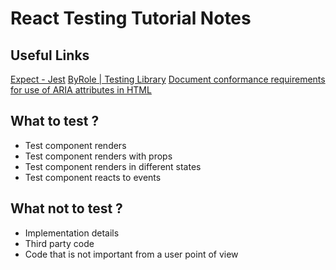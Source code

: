 # React Testing Tutorial Notes

## Useful Links

[Expect - Jest](https://jestjs.io/docs/expect)
[ByRole | Testing Library](https://testing-library.com/docs/queries/byrole/)
[Document conformance requirements for use of ARIA attributes in HTML](https://www.w3.org/TR/html-aria/#docconformance)

## What to test ?

- Test component renders
- Test component renders with props
- Test component renders in different states
- Test component reacts to events

## What not to test ?

- Implementation details
- Third party code
- Code that is not important from a user point of view
